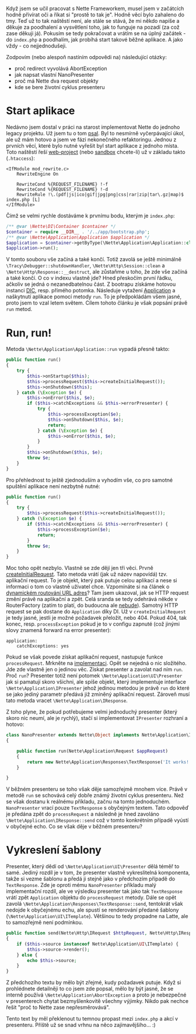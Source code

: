 Když jsem se učil pracovat s Nette Frameworkem, musel jsem v začátcích hodně přivírat oči a říkat si "prostě to tak je". Hodně věcí bylo zahaleno do tmy. Teď už to tak naštěstí není, ale stále se stává, že mi někdo napíše a děkuje za poodhalení a vysvětlení toho, jak to funguje na pozadí (za což zase děkuji já). Pokusím se tedy pokračovat a vrátím se na úplný začátek - do `index.php` a poodhalím, jak probíhá start takové běžné aplikace. A jako vždy - co nejjednodušeji.

Zodpovím (nebo alespoň nastíním odpovědi na) následující otázky:
- proč redirect vyvolává AbortException
- jak napsat vlastní NanoPresenter
- proč má Nette dva request objekty
- kde se bere životní cyklus presenteru

Start aplikace
==============
Nedávno jsem dostal v práci na starost implementovat Nette do jednoho legacy projektu. Už jsem tu o tom [psal](navrhovy-vzor-legacy-code). Byl to nesmírně vyčerpávající úkol, ale už mám hotovo a jsem ve fázi nekonečného refaktoringu. Jednou z prvních věcí, které bylo nutné vyřešit byl start aplikace z jednoho místa. Toto naštěstí řeší [web-project](https://github.com/nette/web-project) (nebo [sandbox](https://github.com/nette/sandbox) chcete-li) už v základu takto (`.htaccess`):

```
<IfModule mod_rewrite.c>
	RewriteEngine On

	RewriteCond %{REQUEST_FILENAME} !-f
	RewriteCond %{REQUEST_FILENAME} !-d
	RewriteRule !\.(pdf|js|ico|gif|jpg|png|css|rar|zip|tar\.gz|map)$ index.php [L]
</IfModule>
```

Čímž se velmi rychle dostáváme k prvnímu bodu, kterým je `index.php`:

```php
/** @var \Nette\DI\Container $container */
$container = require __DIR__ . '/../app/bootstrap.php';
/** @var \Nette\Application\Application $application */
$application = $container->getByType(\Nette\Application\Application::class);
$application->run();
```

V tomto souboru vše začíná a také končí. Totiž zavolá se ještě minimálně `\Tracy\Debugger::shutdownHandler`, `\Nette\Http\Session::clean` a `\Nette\Http\Response::__destruct`, ale zůstaňme u toho, že zde vše začíná a také končí. O co v indexu vlastně jde? Hned přeskočím první řádku, ačkoliv se jedná o nezanedbatelnou část. Z bootrapu získáme hotovou instanci [DIC](https://doc.nette.org/cs/2.3/dependency-injection), resp. přímého potomka. Následuje vytažení [Application](https://api.nette.org/2.3.7/Nette.Application.Application.html) a naškytnutí aplikace pomocí metody `run`. To je předpokládám všem jasné, proto jsem to vzal letem světem. Cílem tohoto článku je však popsání právě `run` metod.

Run, run!
=========
Metoda `\Nette\Application\Application::run` vypadá přesně takto:

```php
public function run()
{
    try {
        $this->onStartup($this);
        $this->processRequest($this->createInitialRequest());
        $this->onShutdown($this);
    } catch (\Exception $e) {
        $this->onError($this, $e);
        if ($this->catchExceptions && $this->errorPresenter) {
            try {
                $this->processException($e);
                $this->onShutdown($this, $e);
                return;
            } catch (\Exception $e) {
                $this->onError($this, $e);
            }
        }
        $this->onShutdown($this, $e);
        throw $e;
    }
}
```

Pro přehlednost to ještě zjednoduším a vyhodím vše, co pro samotné spuštění aplikace není nezbytně nutné:

```php
public function run()
{
    try {
        $this->processRequest($this->createInitialRequest());
    } catch (\Exception $e) {
        if ($this->catchExceptions && $this->errorPresenter) {
            $this->processException($e);
            return;
        }
        throw $e;
    }
}
```

Moc toho opět nezbylo. Vlastně se zde dějí jen tři věci. Prvně [createInitialRequest](https://api.nette.org/2.3.7/source-Application.Application.php.html#102-124). Tato metoda vrátí (jak už název napovídá) tzv. aplikační request. To je objekt, který pak putuje celou aplikací a nese si informaci o tom co vlastně uživatel chce. Vzpomínáte si na článek o [dynamickém routování URL adres](dynamicke-routovani-url-adres)? Tam jsem ukazoval, jak se HTTP request změní právě na aplikační a zpět. Celá sranda se tedy odehrává někde v RouterFactory (zatím to platí, do budoucna ale [nebude](https://github.com/nette/routing/commit/e802a85e96f5814ddf1a16ea1517398eb560bab6)). Samotný HTTP request se pak dostane do `Application` díky DI. Už v `createInitialRequest` je tedy jasné, jestli je možné požadavek přeložit, nebo 404. Pokud 404, tak konec, resp. `processException` pokud je to v configu zapnuté (což jinými slovy znamená forward na error presenter):

```neon
application:
    catchExceptions: yes
```

Pokud se však povede získat aplikační request, nastupuje funkce `processRequest`. Mrkněte na [implementaci](https://api.nette.org/2.3.7/source-Application.Application.php.html#127-150). Opět se nejedná o nic složitého. Jde zde vlastně jen o jedinou věc. Získat presenter a zavolat nad ním `run`. Proč `run`? Presenter totiž není potomek `\Nette\Application\UI\Presenter` jak si pamatují skoro všichni, ale spíše objekt, který implementuje interface `\Nette\Application\IPresenter` jehož jedinou metodou je právě `run` do které se jako jediný parametr předává již zmíněný aplikační request. Zároveň musí tato metoda vracet `\Nette\Application\IResponse`.

Z toho plyne, že pokud potřebujeme velmi jednoduchý presenter (který skoro nic neumí, ale je rychlý), stačí si implementovat `IPresenter` rozhraní a hotovo:

```php
class NanoPresenter extends Nette\Object implements Nette\Application\IPresenter
{

	public function run(Nette\Application\Request $appRequest)
	{
		return new Nette\Application\Responses\TextResponse('It works!');
	}

}
```

V běžném presenteru se toho však děje samozřejmě mnohem více. Právě v metodě `run` se schovává celý dobře známý životní cyklus presenteru. Než se však dostanu k reálnému příkladu, začnu na tomto jednoduchém. `NanoPresenter` vrací pouze `TextResponse` s obyčejným textem. Tato odpověď je předána zpět do `processRequest` a následně je hned zavoláno `\Nette\Application\IResponse::send` což v tomto konkrétním případě vyústí v obyčejné echo. Co se však děje v běžném presenteru?

Vykreslení šablony
==================
Presenter, který dědí od `\Nette\Application\UI\Presenter` dělá téměř to samé. Jediný rozdíl je v tom, že presenter vlastně vykreslitelná komponenta, takže si vezme šablonu a předá ji stejně jako v předchozím případě do `TextResponse`. Zde je oproti mému `NanoPresenter` příkladu malý implementační rozdíl, ale ve výsledku presenter tak jako tak `TextResponse` vrátí zpět `Application` objektu do `processRequest` metody. Dále se opět zavolá `\Nette\Application\Responses\TextResponse::send`, tentokrát však nedojde k obyčejnému echu, ale spustí se renderování předané šablony (`\Nette\Application\UI\ITemplate`). Většinou to tedy propadne na Latte, ale to samozřejmě není podmínkou.

```php
public function send(Nette\Http\IRequest $httpRequest, Nette\Http\IResponse $httpResponse)
{
    if ($this->source instanceof Nette\Application\UI\ITemplate) {
        $this->source->render();
    } else {
        echo $this->source;
    }
}
```

Z předchozího textu by mělo být zřejmé, kudy požadavek putuje. Když si prohlédnete detailněji to co jsem zde popsal, mělo by být jasné, že se interně používá `\Nette\Application\AbortException` a proto je nebezpečné v presenterech chytat bezmyšlenkovitě všechny výjimky. Nikdo pak nechce řešit "proč to Nette zase nepřesměrovává".

Tento text by měl překlenout tu temnou propast mezi `index.php` a akcí v presenteru. Příště už se snad vrhnu na něco zajímavějšího... :)
